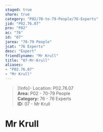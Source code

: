 ```yaml
---  
staged: true  
share: true  
category: "P02/70-to-79-People/76-Experts"  
jid: "P02.76.07"  
pro: "P02"  
ac: "76"  
id: "07"  
jarea: "70-79 People"  
jcat: "76 Experts"  
desc: "Expert"  
friendlyname: "Mr Krull"  
title: "07-Mr-Krull"  
aliases:   
- "P02.76.07"  
- "Mr Krull"  
---  
```

>[!info]- Location: P02.76.07  
>**Area:** P02 - 70-79 People  
>**Category:** 76 - 76 Experts  
>**ID:** 07 - Mr Krull  
  
# Mr Krull  
  
  
